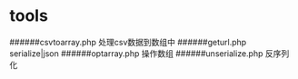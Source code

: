 # tools
######csvtoarray.php  处理csv数据到数组中
######geturl.php	serialize|json
######optarray.php	操作数组
######unserialize.php 反序列化
